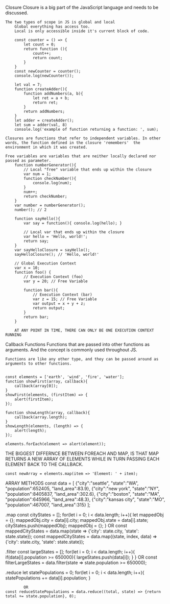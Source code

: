 Closure
    Closure is a big part of the JavaScript language and needs to be discussed.

    The two types of scope in JS is global and local
        Global everything has access too.
        Local is only accessible inside it's current block of code.

        const counter = () => {
            let count = 0;
            return function (){
                count++;
                return count;
            }
        }
        const newCounter = counter();
        console.log(newCounter());

        let val = 7;
        function createAdder(){
            function addNumbers(a, b){
                let ret = a + b;
                return ret;
            }
            return addNumbers;
        }
        let adder = createAdder();
        let sum = adder(val, 8)
        console.log('example of function returning a function: ', sum);

    Closures are functions that refer to independent variables. In other words, the function defined in the closure 'remembers'  the environment in which it was created.

    Free variables are variables that are neither locally declared nor passed as parameter.
        function numberGenerator(){
            // Local "free" variable that ends up within the closure
            var num = 1;
            function checkNumber(){
                console.log(num);
            }
            num++;
            return checkNumber;
        }
        var number = numberGenerator();
        number(); // 2

        function sayHello(){
            var say = function(){ console.log(hello); }

            // Local var that ends up within the closure
            var hello = 'Hello, world!';
            return say;
        }
        var sayHelloClosure = sayHello();
        sayHelloClosure(); // 'Hello, world!'

        // Global Execution Context
        var x = 10;
        function foo() {
            // Execution Context (foo)
            var y = 20; // Free Variable

            function bar(){
                // Execution Context (bar)
                var z = 15; // Free Variable
                var output = x + y + z;
                return output;
            }
            return bar;
        }

        AT ANY POINT IN TIME, THERE CAN ONLY BE ONE EXECUTION CONTEXT RUNNING

Callback Functions
    Functions that are passed into other functions as arguments. And the concept is commonly used throughout JS.

    Functions are like any other type, and they can be passed around as arguments to other functions.


    const elements = ['earth', 'wind', 'fire', 'water'];
    function showFirst(array, callback){
        callback(array[0]);
    }
    showFirst(elements, (firstItem) => {
        alert(firstItem);
    });

    function showLength(array, callback){
        callback(array.length);
    }
    showLength(elements, (length) => {
        alert(length);
    });

    elements.forEach(element => alert(element));

THE BIGGEST DIFFERNCE BETWEEN FOREACH AND MAP, IS THAT MAP RETURNS A NEW ARRAY OF ELEMENTS WHILE IN TURN PASSING EACH ELEMENT BACK TO THE CALLBACK.

    const newArray = elements.map(item => 'Element: ' + item);


ARRAY METHODS
const data = [
  {"city":"seattle", "state":"WA", "population":652405, "land_area":83.9},
  {"city":"new york", "state":"NY", "population":8405837, "land_area":302.6},
  {"city":"boston", "state":"MA", "population":645966, "land_area":48.3},
  {"city":"kansas city", "state":"MO", "population":467007, "land_area":315}
];

.map
    const cityStates = [];
    for(let i = 0; i < data.length; i++){
        let mappedObj = {};
        mappedObj.city = data[i].city;
        mappedObj.state = data[i].state;
        cityStates.push(mappedObj);
        mappedObj = {};
    }
            OR
    const mappedCityStates = data.map(state => {'city': state.city, 'state': state.state});
    const mappedCityStates = data.map((state, index, data) => {'city': state.city, 'state': state.state});

.filter
    const largeStates = [];
    for(let i = 0; i < data.length; i++){
        if(data[i].population >= 650000){
            largeStates.push(data[i]);
        }
    }
            OR
    const filterLargeStates = data.filter(state => state.population >= 650000);

.reduce 
    let statePopulations = 0;
    for(let i = 0; i < data.length; i++){
        statePopulations += data[i].population;
    }

            OR
    const reduceStatePopulations = data.reduce((total, state) => {return total += state.population}, 0);